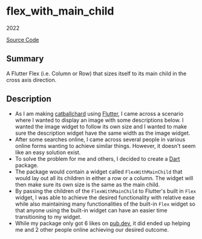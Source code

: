 # flex_with_main_child
2022

[Source Code](https://github.com/chomosuke/chomosuke.com)

## Summary
A Flutter Flex (i.e. Column or Row) that sizes itself to its main child in the cross axis direction.

## Description
- As I am making [catballchard](./catballchard.md) using [Flutter](../skills/flutter.md), I came across a scenario where I wanted to display an image with some descriptions below. I wanted the image widget to follow its own size and I wanted to make sure the description widget have the same width as the image widget.
- After some searches online, I came across several people in various online forms wanting to achieve similar things. However, it doesn't seem like an easy solution exist.
- To solve the problem for me and others, I decided to create a [Dart](../skills/dart.md) package.
- The package would contain a widget called `FlexWithMainChild` that would lay out all its children in either a row or a column. The widget will then make sure its own size is the same as the main child.
- By passing the children of the `FlexWithMainChild` to Flutter's built in `Flex` widget, I was able to achieve the desired functionality with relative ease while also maintaining many functionalities of the built-in `Flex` widget so that anyone using the built-in widget can have an easier time transitioning to my widget.
- While my package only got 6 likes on [pub.dev](https://pub.dev/packages/flex_with_main_child), it did ended up helping me and 2 other people online achieving our desired outcome.
